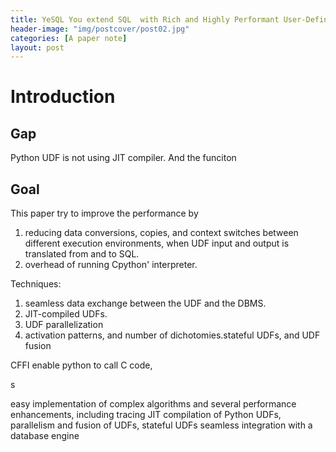 ```yaml
---
title: YeSQL You extend SQL  with Rich and Highly Performant User-Defined Functions in Relational Databases
header-image: "img/postcover/post02.jpg"
categories: [A paper note]
layout: post
---
```


# Introduction

## Gap

Python UDF is not using JIT compiler. And the funciton

## Goal

This paper try to improve the performance by

1. reducing data conversions, copies, and context switches between different execution environments, when UDF input and output is translated from and to SQL.
2. overhead of running Cpython' interpreter.

Techniques:

1. seamless data exchange between the UDF and the DBMS.
2. JIT-compiled UDFs.
3. UDF parallelization
4. activation patterns, and number of dichotomies.stateful UDFs, and UDF fusion

CFFI enable python to call C code, 





s

easy implementation of complex algorithms and several performance enhancements, including 
tracing JIT compilation of Python UDFs, 
parallelism and fusion of UDFs, 
stateful UDFs
seamless integration with a database engine